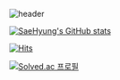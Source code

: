 ![header](https://capsule-render.vercel.app/api?type=rounded&color=timeGradient&text=Welcome%20to%20Sae-Hyung's%20GitHub%20👋&animation=twinkling&fontSize=40&fontAlignY=50&fontAlign=50&height=180)

[![SaeHyung's GitHub stats](https://github-readme-stats.vercel.app/api?username=Sae-Hyung)](https://github.com/Sae-Hyung/github-readme-stats)

[![Hits](https://hits.seeyoufarm.com/api/count/incr/badge.svg?url=https%3A%2F%2Fgithub.com%2FSae-Hyung&count_bg=%233D95C8&title_bg=%23555555&icon=&icon_color=%23E7E7E7&title=hits&edge_flat=true)](https://hits.seeyoufarm.com)

[![Solved.ac
프로필](http://mazassumnida.wtf/api/generate_badge?boj=vitamin1996)](https://solved.ac/vitamin1996)
